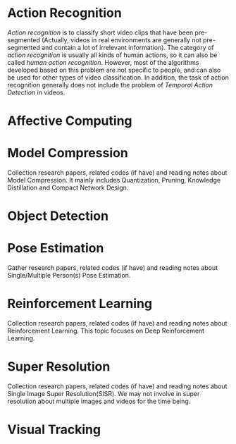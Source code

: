 # Action Recognition

*Action recognition* is to classify short video clips that have been pre-segmented (Actually, videos in real environments are generally not pre-segmented and contain a lot of irrelevant information). The category of *action recognition* is usually all kinds of human actions, so it can also be called *human action recognition*. However, most of the algorithms developed based on this problem are not specific to people, and can also be used for other types of video classification. In addition, the task of action recognition generally does not include the problem of *Temporal Action Detection* in videos.

# Affective Computing

# Model Compression
Collection research papers, related codes (if have) and reading notes about Model Compression. It mainly includes Quantization, Pruning, Knowledge Distillation and Compact Network Design.

# Object Detection

# Pose Estimation
Gather research papers, related codes (if have) and reading notes about Single/Multiple Person(s) Pose Estimation.

# Reinforcement Learning
Collection research papers, related codes (if have) and reading notes about Reinforcement Learning. This topic focuses on Deep Reinforcement Learning.

# Super Resolution
Collection research papers, related codes (if have) and reading notes about Single Image Super Resolution(SISR). We may not involve in super resolution about multiple images and videos for the time being.

# Visual Tracking

